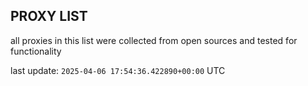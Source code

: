 ## PROXY LIST

all proxies in this list were collected from open sources and tested for functionality

last update: `2025-04-06 17:54:36.422890+00:00` UTC